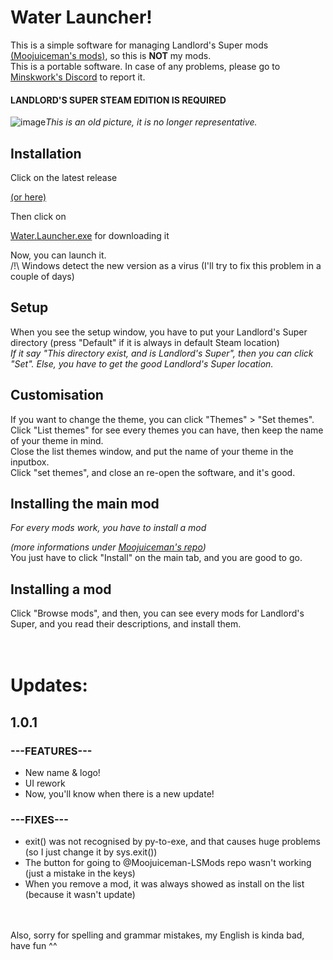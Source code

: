 <h1> Water Launcher! </h1>

This is a simple software for managing Landlord's Super mods [(Moojuiceman's mods)](https://github.com/Moojuiceman-LSMods), so this is <b>NOT</b> my mods.
</br>
This is a portable software.
In case of any problems, please go to [Minskwork's Discord](https://discord.gg/A253AkJ2qv) to report it.
#### <b> LANDLORD'S SUPER STEAM EDITION IS REQUIRED </b>

![image](https://cdn.discordapp.com/attachments/959455191718051961/964922543502925914/unknown.png?size=4096)*This is an old picture, it is no longer representative.*

<h2> Installation </h2>
Click on the latest release 

[(or here)](https://github.com/MeblIkea/Landlords-Super-Mod-Manager/releases)

Then click on 

[Water.Launcher.exe](https://github.com/MeblIkea/Landlords-Super-Mod-Manager/releases/download/1.0/mods-manager.exe) for downloading it

Now, you can launch it.<br>
/!\ Windows detect the new version as a virus (I'll try to fix this problem in a couple of days)

<h2> Setup </h2>
When you see the setup window, you have to put your Landlord's Super directory (press "Default" if it is always in default Steam location)
</br>
<i>If it say "This directory exist, and is Landlord's Super", then you can click "Set". Else, you have to get the good Landlord's Super location.</i>

<h2> Customisation </h2>
If you want to change the theme, you can click "Themes" > "Set themes".
</br>
Click "List themes" for see every themes you can have, then keep the name of your theme in mind. 
</br>
Close the list themes window, and put the name of your theme in the inputbox.
</br>
Click "set themes", and close an re-open the software, and it's good.

<h2> Installing the main mod </h2>
<i> For every mods work, you have to install a mod 
  
  (more informations under 
  [Moojuiceman's repo](https://github.com/Moojuiceman-LSMods))</i>
</br>
You just have to click "Install" on the main tab, and you are good to go.

<h2> Installing a mod </h2>
Click "Browse mods", and then, you can see every mods for Landlord's Super, and you read their descriptions, and install them.
</br>
</br>
</br>

<h1>Updates:</h1>

1.0.1
------

### ---FEATURES---
* New name & logo!
* UI rework
* Now, you'll know when there is a new update!

### ---FIXES---
* exit() was not recognised by py-to-exe, and that causes huge problems (so I just change it by sys.exit())
* The button for going to @Moojuiceman-LSMods repo wasn't working (just a mistake in the keys)
* When you remove a mod, it was always showed as install on the list (because it wasn't update)

<br></br>
Also, sorry for spelling and grammar mistakes, my English is kinda bad, have fun ^^
